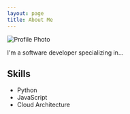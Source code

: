 ```yaml
---
layout: page
title: About Me
---
```


![Profile Photo](/assets/profile.jpg)

I'm a software developer specializing in...

## Skills
- Python
- JavaScript
- Cloud Architecture
